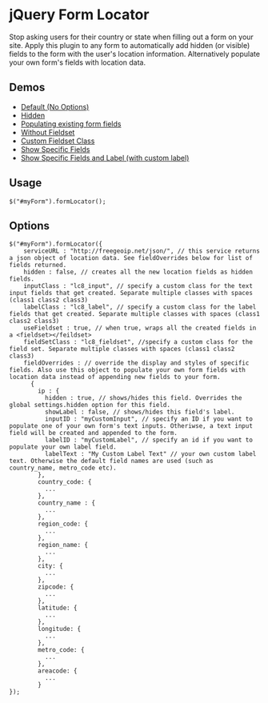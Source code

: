 jQuery Form Locator
===================

Stop asking users for their country or state when filling out a form on your site. Apply this plugin to any form to automatically add hidden (or visible) fields to the form with the user's location information. Alternatively populate your own form's fields with location data.

Demos
-----
* [Default (No Options)](http://jsfiddle.net/scottglew/RmrnV/)
* [Hidden](http://jsfiddle.net/scottglew/RmrnV/1/)
* [Populating existing form fields](http://jsfiddle.net/scottglew/RmrnV/2/)
* [Without Fieldset](http://jsfiddle.net/scottglew/RmrnV/3/)
* [Custom Fieldset Class](http://jsfiddle.net/scottglew/RmrnV/4/)
* [Show Specific Fields](http://jsfiddle.net/scottglew/RmrnV/5/)
* [Show Specific Fields and Label (with custom label)](http://jsfiddle.net/scottglew/RmrnV/6/)


Usage
-----

    $("#myForm").formLocator();

Options
-------

    $("#myForm").formLocator({
        serviceURL : "http://freegeoip.net/json/", // this service returns a json object of location data. See fieldOverrides below for list of fields returned. 
        hidden : false, // creates all the new location fields as hidden fields. 
        inputClass : "lc8_input", // specify a custom class for the text input fields that get created. Separate multiple classes with spaces (class1 class2 class3)
        labelClass : "lc8_label", // specify a custom class for the label fields that get created. Separate multiple classes with spaces (class1 class2 class3)
        useFieldset : true, // when true, wraps all the created fields in a <fieldset></feildset>
        fieldSetClass : "lc8_fieldset", //specify a custom class for the field set. Separate multiple classes with spaces (class1 class2 class3)
        fieldOverrides : // override the display and styles of specific fields. Also use this object to populate your own form fields with location data instead of appending new fields to your form.
          {
            ip : {
              hidden : true, // shows/hides this field. Overrides the global settings.hidden option for this field.
              showLabel : false, // shows/hides this field's label.
              inputID : "myCustomInput", // specify an ID if you want to populate one of your own form's text inputs. Otheriwse, a text input field will be created and appended to the form.
              labelID : "myCustomLabel", // specify an id if you want to populate your own label field.
              labelText : "My Custom Label Text" // your own custom label text. Otherwise the default field names are used (such as country_name, metro_code etc).
            },
            country_code: {
              ...
            },
            country_name : {
              ...
            },
            region_code: {
              ...
            },
            region_name: {
              ...
            },            
            city: {
              ...
            },
            zipcode: {
              ...
            },
            latitude: {
              ...
            },
            longitude: {
              ...
            },
            metro_code: {
              ...
            },
            areacode: {
              ...
            }
    });
